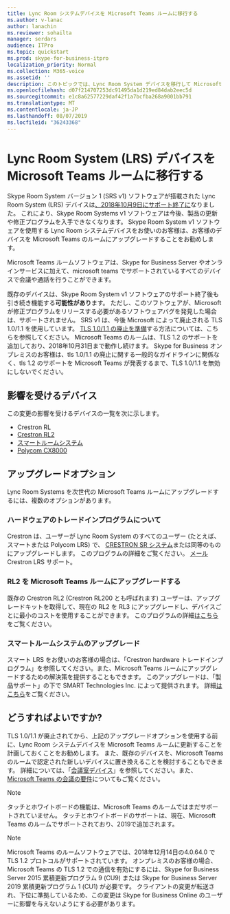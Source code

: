 ```yaml
---
title: Lync Room システムデバイスを Microsoft Teams ルームに移行する
ms.author: v-lanac
author: lanachin
ms.reviewer: sohailta
manager: serdars
audience: ITPro
ms.topic: quickstart
ms.prod: skype-for-business-itpro
localization_priority: Normal
ms.collection: M365-voice
ms.assetid: ''
description: このトピックでは、Lync Room System デバイスを移行して Microsoft Teams のルームソフトウェアを使用する方法について説明します。
ms.openlocfilehash: d07f214707253dc91495da1d219ed84dab2eec5d
ms.sourcegitcommit: e1c8a62577229daf42f1a7bcfba268a9001bb791
ms.translationtype: MT
ms.contentlocale: ja-JP
ms.lasthandoff: 08/07/2019
ms.locfileid: "36243368"
---
```

# <a name="migrate-lync-room-system-lrs-devices-to-microsoft-teams-rooms"></a>Lync Room System (LRS) デバイスを Microsoft Teams ルームに移行する

Skype Room System バージョン 1 (SRS v1) ソフトウェアが搭載された Lync Room System (LRS) デバイスは[、2018年10月9日にサポート終了に](https://support.microsoft.com/en-us/help/4043450/products-reaching-end-of-support-for-2018)なりました。 これにより、Skype Room Systems v1 ソフトウェアは今後、製品の更新や修正プログラムを入手できなくなります。 Skype Room System v1 ソフトウェアを使用する Lync Room システムデバイスをお使いのお客様は、お客様のデバイスを Microsoft Teams のルームにアップグレードすることをお勧めします。

Microsoft Teams ルームソフトウェアは、Skype for Business Server やオンラインサービスに加えて、microsoft teams でサポートされているすべてのデバイスで会議や通話を行うことができます。

既存のデバイスは、Skype Room System v1 ソフトウェアのサポート終了後も引き続き機能する**可能性があり**ます。 ただし、このソフトウェアが、Microsoft が修正プログラムをリリースする必要があるソフトウェアバグを発見した場合は、サポートされません。 SRS v1 は、今後 Microsoft によって廃止される TLS 1.0/1.1 を使用しています。 [TLS 1.0/1.1 の廃止を準備](https://techcommunity.microsoft.com/t5/Skype-for-Business-Blog/Preparing-for-TLS-1-0-1-1-Deprecation-O365-Skype-for-Business/bc-p/223608)する方法については、こちらを参照してください。 Microsoft Teams のルームは、TLS 1.2 のサポートを追加しており、2018年10月31日まで動作し続けます。 Skype for Business オンプレミスのお客様は、tls 1.0/1.1 の廃止に関する一般的なガイドラインに関係なく、tls 1.2 のサポートを Microsoft Teams が発表するまで、TLS 1.0/1.1 を無効にしないでください。

## <a name="which-devices-are-affected"></a>影響を受けるデバイス

この変更の影響を受けるデバイスの一覧を次に示します。

- Crestron RL
- [Crestron RL2](https://www.crestron.com/en-US/Products/Featured-Solutions/Crestron-RL-2)
- [スマートルームシステム](https://support.smarttech.com/en/hardware/room-systems-skype)
- [Polycom CX8000](http://www.polycom.com/products-services/products-for-microsoft/skype-for-business/cx8000.html)

## <a name="upgrade-options"></a>アップグレードオプション

Lync Room Systems を次世代の Microsoft Teams ルームにアップグレードするには、複数のオプションがあります。

### <a name="crestron-hardware-trade-in-program"></a>ハードウェアのトレードインプログラムについて

Crestron は、ユーザーが Lync Room System のすべてのユーザー (たとえば、スマートまたは Polycom LRS) で、 [CRESTRON SR システム](https://www.crestron.com/en-us/products/featured-solutions/crestron-sr)または同等のものにアップグレードします。 このプログラムの詳細を[](https://support.crestron.com/app/answers/answer_view/a_id/1000220)ご覧ください。 <!-- For details, -->[メール](mailto:lrsupgrade@crestron.com)Crestron LRS サポート。  

### <a name="crestron-rl2-upgrade-to-microsoft-teams-rooms"></a>RL2 を Microsoft Teams ルームにアップグレードする

既存の Crestron RL2 (Crestron RL200 とも呼ばれます) ユーザーは、アップグレードキットを取得して、現在の RL2 を RL3 にアップグレードし、デバイスごとに最小のコストを使用することができます。 このプログラムの詳細[はこちら](https://crestron.com/en-US/Products/Workspace-Solutions/Unified-Communications/Crestron-RL-2/CCS-UC-250-KIT)をご覧ください。

### <a name="smart-room-systems-upgrade"></a>スマートルームシステムのアップグレード

スマート LRS をお使いのお客様の場合は、「Crestron hardware トレードインプログラム」を参照してください。また、Microsoft Teams ルームにアップグレードするための解決策を提供することもできます。 このアップグレードは、「製品サポート」の下で SMART Technologies Inc. によって提供されます。 詳細[はこちら](https://support.smarttech.com/docs/hardware/room-systems-skype/srs-skype-v2/en/about/default.cshtml)をご覧ください。


## <a name="what-should-you-do"></a>どうすればよいですか?

TLS 1.0/1.1 が廃止されてから、上記のアップグレードオプションを使用する前に、Lync Room システムデバイスを Microsoft Teams ルームに更新することを計画しておくことをお勧めします。 また、既存のデバイスを、Microsoft Teams のルームで認定された新しいデバイスに置き換えることを検討することもできます。 詳細については、「[会議室デバイス](https://aka.ms/roomdevices)」を参照してください。また、 [Microsoft Teams の会議の要件](https://docs.microsoft.com/skypeforbusiness/plan-your-deployment/clients-and-devices/requirements)についてもご覧ください。  

> [!NOTE]
> タッチとホワイトボードの機能は、Microsoft Teams のルームではまだサポートされていません。 タッチとホワイトボードのサポートは、現在、Microsoft Teams のルームでサポートされており、2019で追加されます。

> [!NOTE]
> Microsoft Teams のルームソフトウェアでは、2018年12月14日の4.0.64.0 で TLS 1.2 プロトコルがサポートされています。 オンプレミスのお客様の場合、Microsoft Teams の TLS 1.2 での通信を有効にするには、Skype for Business Server 2015 累積更新プログラム 9 (CU9) または Skype for Business Server 2019 累積更新プログラム 1 (CU1) が必要です。 クライアントの変更が転送され、下位に準拠しているため、この変更は Skype for Business Online のユーザーに影響を与えないようにする必要があります。
